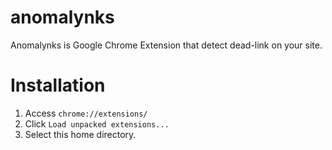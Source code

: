 # anomalynks

Anomalynks is Google Chrome Extension that detect dead-link on your site.


# Installation

1. Access `chrome://extensions/`
2. Click `Load unpacked extensions...`
3. Select this home directory.
